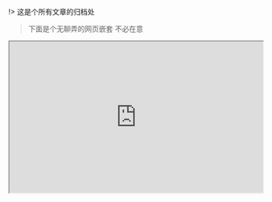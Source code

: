 !> 这是个所有文章的归档处

> 下面是个无聊弄的网页嵌套 不必在意
<div style="position: relative; padding: 30% 45%;">
<iframe style="position: absolute; width: 100%; height: 100%; left: 0; top: 0;" src="https://docs.python.org/zh-cn/3/tutorial/index.html" frameborder="1" scrolling="yes" width="320" height="240" allowfullscreen
</iframe>
</div>